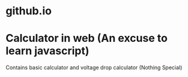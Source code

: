 # github.io
<h1>Calculator in web (An excuse to learn javascript)</h1>
Contains basic calculator and voltage drop calculator (Nothing Special)
